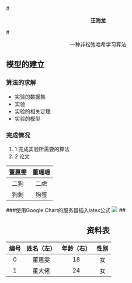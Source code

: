 
<!--    **AAA** 表示加粗               -->
#<center>**汪海龙**</center>

<!--   <center>AAA</center> 所有内容居中  -->


<!--  #表示一级标题  ##二级标题  依次类推-->

#<center>一种非松弛哈希学习算法</center> 
## 模型的建立
### 算法的求解

<!--    *加空格 表示同级并列缩进       -->
* 实验的数据集
* 实验
* 实验的相关定理
* 实验的模型
### 完成情况
1. 1 完成实验所需要的算法
2. 2 论文

<!--使用HTML制作表格-->
<table>
  <thead>
    <tr>
      <th>董惠雯</th>
      <th>董瑶瑶</th>
    </tr>
  </thead>
  <tbody>
    <tr>
      <td  align="center">二狗</td>
      <td  align="center">二虎</td>
    </tr>
    <tr>
      <td align="center">狗剩</td>
      <td align="center">狗蛋</td>
    </tr>
  </tbody>
</table>

###使用Google Chart的服务器插入latex公式
<img src="http://chart.googleapis.com/chart?cht=tx&chl= $x=\frac{-b\pm\sqrt{b^2-4ac}}{2a}$" style="border:none;">
##<h2 style="text-align:center">资料表</h2>
<center>

| 编号  | 姓名（左） | 年龄（右） | 性别 |
| :---: | :-----:  | :-----: | :--:   |
| 0     | 董惠雯       | 18     | 女   |
| 1     | 董大佬       | 24     | 女   |
</center>


